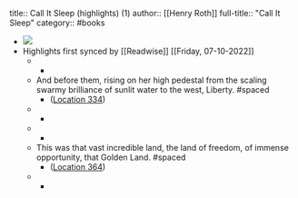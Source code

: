 title:: Call It Sleep (highlights) (1)
author:: [[Henry Roth]]
full-title:: "Call It Sleep"
category:: #books

- ![](https://images-na.ssl-images-amazon.com/images/I/51593m8Q7pL._SL200_.jpg)
- Highlights first synced by [[Readwise]] [[Friday, 07-10-2022]]
	- -
	- And before them, rising on her high pedestal from the scaling swarmy brilliance of sunlit water to the west, Liberty. #spaced
		- ([Location 334](https://readwise.io/to_kindle?action=open&asin=B00F8FXE8M&location=334))
	- -
	- -
	- This was that vast incredible land, the land of freedom, of immense opportunity, that Golden Land. #spaced
		- ([Location 364](https://readwise.io/to_kindle?action=open&asin=B00F8FXE8M&location=364))
	- -
